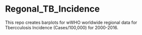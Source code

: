 # Regonal_TB_Incidence

This repo creates barplots for wWHO worldwide regional data
for Tbercculosis Incidence (Cases/100,000) for 2000-2016.

